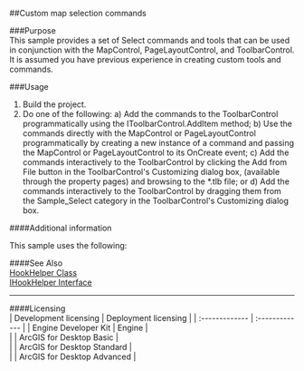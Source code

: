 ##Custom map selection commands

###Purpose  
This sample provides a set of Select commands and tools that can be used in conjunction with the MapControl, PageLayoutControl, and ToolbarControl. It is assumed you have previous experience in creating custom tools and commands.    


###Usage
1. Build the project.  
1. Do one of the following: a) Add the commands to the ToolbarControl programmatically using the IToolbarControl.AddItem method; b) Use the commands directly with the MapControl or PageLayoutControl programmatically by creating a new instance of a command and passing the MapControl or PageLayoutControl to its OnCreate event; c) Add the commands interactively to the ToolbarControl by clicking the Add from File button in the ToolbarControl's Customizing dialog box, (available through the property pages) and browsing to the *.tlb file; or d) Add the commands interactively to the ToolbarControl by dragging them from the Sample_Select category in the ToolbarControl's Customizing dialog box.  





####Additional information  
<div xmlns="http://www.w3.org/1999/xhtml" xmlns:my="http://schemas.microsoft.com/office/infopath/2003/myXSD/2006-02-10T23:25:53">This sample uses the following:</div>  


####See Also  
[HookHelper Class](http://desktop.arcgis.com/search/?q=HookHelper%20Class&p=0&language=en&product=arcobjects-sdk-dotnet&version=&n=15&collection=help)  
[IHookHelper Interface](http://desktop.arcgis.com/search/?q=IHookHelper%20Interface&p=0&language=en&product=arcobjects-sdk-dotnet&version=&n=15&collection=help)  


---------------------------------

####Licensing  
| Development licensing | Deployment licensing | 
| :------------- | :------------- | 
| Engine Developer Kit | Engine |  
|  | ArcGIS for Desktop Basic |  
|  | ArcGIS for Desktop Standard |  
|  | ArcGIS for Desktop Advanced |  



